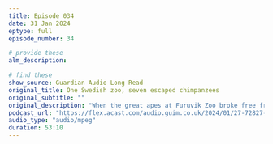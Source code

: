 ```yaml
---
title: Episode 034
date: 31 Jan 2024
eptype: full
episode_number: 34

# provide these
alm_description: 

# find these
show_source: Guardian Audio Long Read
original_title: One Swedish zoo, seven escaped chimpanzees
original_subtitle: ""
original_description: "When the great apes at Furuvik Zoo broke free from their enclosure last winter, the keepers faced a terrible choice. This is the story of the most dramatic 72 hours of their lives. By Imogen West-Knights."
podcast_url: "https://flex.acast.com/audio.guim.co.uk/2024/01/27-72827-gdn.alr.242901.JB_IMOGEN_WK_SWEDISH_ZOO.mp3"
audio_type: "audio/mpeg"
duration: 53:10
---
```

